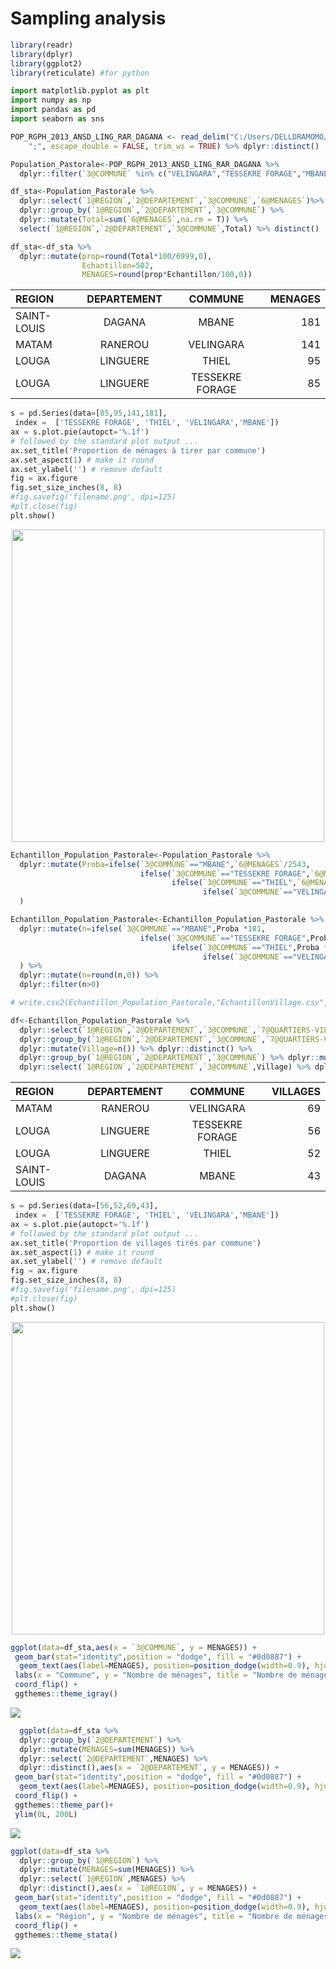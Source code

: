 Sampling analysis
=================

``` r
library(readr)
library(dplyr)
library(ggplot2)
library(reticulate) #for python
```

``` python
import matplotlib.pyplot as plt
import numpy as np
import pandas as pd 
import seaborn as sns
```

``` r
POP_RGPH_2013_ANSD_LING_RAR_DAGANA <- read_delim("C:/Users/DELLDRAMOMO/Desktop/ISRA-RNU/Project datasets/data/RGPH 2013 ANSD/POP(RGPH 2013 ANSD)_LING_RAR_DAGANA.csv", 
    ";", escape_double = FALSE, trim_ws = TRUE) %>% dplyr::distinct()
```

``` r
Population_Pastorale<-POP_RGPH_2013_ANSD_LING_RAR_DAGANA %>% 
  dplyr::filter(`3@COMMUNE` %in% c("VELINGARA","TESSEKRE FORAGE","MBANE","THIEL"))
```

``` r
df_sta<-Population_Pastorale %>% 
  dplyr::select(`1@REGION`,`2@DEPARTEMENT`,`3@COMMUNE`,`6@MENAGES`)%>% 
  dplyr::group_by(`1@REGION`,`2@DEPARTEMENT`,`3@COMMUNE`) %>% 
  dplyr::mutate(Total=sum(`6@MENAGES`,na.rm = T)) %>% 
  select(`1@REGION`,`2@DEPARTEMENT`,`3@COMMUNE`,Total) %>% distinct()

df_sta<-df_sta %>% 
  dplyr::mutate(prop=round(Total*100/6999,0),
                Echantillon=502,
                MENAGES=round(prop*Echantillon/100,0))
```

| REGION      | DEPARTEMENT |     COMMUNE     | MENAGES |
|:------------|:-----------:|:---------------:|--------:|
| SAINT-LOUIS |   DAGANA    |      MBANE      |     181 |
| MATAM       |   RANEROU   |    VELINGARA    |     141 |
| LOUGA       |  LINGUERE   |      THIEL      |      95 |
| LOUGA       |  LINGUERE   | TESSEKRE FORAGE |      85 |

``` python
s = pd.Series(data=[85,95,141,181], 
 index =  ['TESSEKRE FORAGE', 'THIEL', 'VELINGARA','MBANE']) 
ax = s.plot.pie(autopct='%.1f') 
# followed by the standard plot output ... 
ax.set_title('Proportion de ménages à tirer par commune') 
ax.set_aspect(1) # make it round 
ax.set_ylabel('') # remove default 
fig = ax.figure 
fig.set_size_inches(8, 8) 
#fig.savefig('filename.png', dpi=125) 
#plt.close(fig)
plt.show()
```

<p align="center">
  <img src="sampling_files/figure-markdown_github/echantillon-1.png" width="500" />
</p>


``` r
Echantillon_Population_Pastorale<-Population_Pastorale %>% 
  dplyr::mutate(Proba=ifelse(`3@COMMUNE`=="MBANE",`6@MENAGES`/2543,
                             ifelse(`3@COMMUNE`=="TESSEKRE FORAGE",`6@MENAGES`/1177,
                                    ifelse(`3@COMMUNE`=="THIEL",`6@MENAGES`/1315,
                                           ifelse(`3@COMMUNE`=="VELINGARA",`6@MENAGES`/1964,`6@MENAGES`))))
  )
```

``` r
Echantillon_Population_Pastorale<-Echantillon_Population_Pastorale %>% 
  dplyr::mutate(n=ifelse(`3@COMMUNE`=="MBANE",Proba *181,
                             ifelse(`3@COMMUNE`=="TESSEKRE FORAGE",Proba *85,
                                    ifelse(`3@COMMUNE`=="THIEL",Proba *95,
                                           ifelse(`3@COMMUNE`=="VELINGARA",Proba *141,`6@MENAGES`))))
  ) %>% 
  dplyr::mutate(n=round(n,0)) %>% 
  dplyr::filter(n>0)

# write.csv2(Echantillon_Population_Pastorale,"EchantillonVillage.csv",row.names = F)
```

``` r
df<-Echantillon_Population_Pastorale %>% 
  dplyr::select(`1@REGION`,`2@DEPARTEMENT`,`3@COMMUNE`,`7@QUARTIERS-VILLAGES`)%>% 
  dplyr::group_by(`1@REGION`,`2@DEPARTEMENT`,`3@COMMUNE`,`7@QUARTIERS-VILLAGES`) %>% 
  dplyr::mutate(Village=n()) %>% dplyr::distinct() %>% 
  dplyr::group_by(`1@REGION`,`2@DEPARTEMENT`,`3@COMMUNE`) %>% dplyr::mutate(Village=sum(Village,na.rm = T))  %>% 
  dplyr::select(`1@REGION`,`2@DEPARTEMENT`,`3@COMMUNE`,Village) %>% dplyr::distinct()
```

| REGION      | DEPARTEMENT |     COMMUNE     | VILLAGES |
|:------------|:-----------:|:---------------:|---------:|
| MATAM       |   RANEROU   |    VELINGARA    |       69 |
| LOUGA       |  LINGUERE   | TESSEKRE FORAGE |       56 |
| LOUGA       |  LINGUERE   |      THIEL      |       52 |
| SAINT-LOUIS |   DAGANA    |      MBANE      |       43 |

``` python
s = pd.Series(data=[56,52,69,43], 
 index =  ['TESSEKRE FORAGE', 'THIEL', 'VELINGARA','MBANE']) 
ax = s.plot.pie(autopct='%.1f') 
# followed by the standard plot output ... 
ax.set_title('Proportion de villages tirés par commune') 
ax.set_aspect(1) # make it round 
ax.set_ylabel('') # remove default 
fig = ax.figure 
fig.set_size_inches(8, 8) 
#fig.savefig('filename.png', dpi=125) 
#plt.close(fig)
plt.show()
```

<p align="center">
  <img src="sampling_files/figure-markdown_github/village-1.png" width="500" />
</p>


``` r
ggplot(data=df_sta,aes(x = `3@COMMUNE`, y = MENAGES)) +
 geom_bar(stat="identity",position = "dodge", fill = "#0d0887") +
  geom_text(aes(label=MENAGES), position=position_dodge(width=0.9), hjust=-0.25)+
 labs(x = "Commune", y = "Nombre de ménages", title = "Nombre de ménages à tirer par commune") +
 coord_flip() +
 ggthemes::theme_igray()
```

![](sampling_files/figure-markdown_github/commune-1.png)

``` r
  ggplot(data=df_sta %>% 
  dplyr::group_by(`2@DEPARTEMENT`) %>% 
  dplyr::mutate(MENAGES=sum(MENAGES)) %>% 
  dplyr::select(`2@DEPARTEMENT`,MENAGES) %>% 
  dplyr::distinct(),aes(x = `2@DEPARTEMENT`, y = MENAGES)) +
 geom_bar(stat="identity",position = "dodge", fill = "#0d0887") +
  geom_text(aes(label=MENAGES), position=position_dodge(width=0.9), hjust=-0.25)+labs(x = "Département", y = "Nombre de ménages", title = "Nombre de ménages à tirer par département") +
 coord_flip() +
 ggthemes::theme_par()+
 ylim(0L, 200L)
```

![](sampling_files/figure-markdown_github/departement-1.png)

``` r
ggplot(data=df_sta %>% 
  dplyr::group_by(`1@REGION`) %>% 
  dplyr::mutate(MENAGES=sum(MENAGES)) %>% 
  dplyr::select(`1@REGION`,MENAGES) %>% 
  dplyr::distinct(),aes(x = `1@REGION`, y = MENAGES)) +
 geom_bar(stat="identity",position = "dodge", fill = "#0d0887") +
  geom_text(aes(label=MENAGES), position=position_dodge(width=0.9), hjust=-0.25) +
 labs(x = "Région", y = "Nombre de ménages", title = "Nombre de ménages à tirer par région") +
 coord_flip() +
 ggthemes::theme_stata()
```

![](sampling_files/figure-markdown_github/region-1.png)
